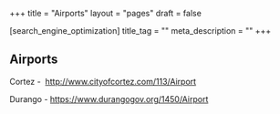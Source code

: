 +++
title = "Airports"
layout = "pages"
draft = false

[search_engine_optimization]
title_tag = ""
meta_description = ""
+++

## Airports

Cortez -&nbsp; <!-- raw HTML omitted --> <!-- raw HTML omitted --> <!-- raw HTML omitted --><a target="_blank" rel="noopener" href="http://www.cityofcortez.com/113/Airport">http://www.cityofcortez.com/113/Airport</a><!-- raw HTML omitted --> <!-- raw HTML omitted -->

Durango -&nbsp;<a target="_blank" href="https://www.durangogov.org/1450/Airport">https://www.durangogov.org/1450/Airport</a>
<!-- raw HTML omitted -->
